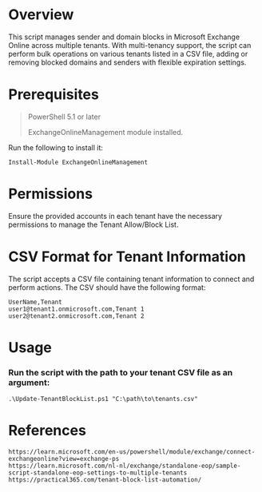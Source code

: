 # Overview
This script manages sender and domain blocks in Microsoft Exchange Online across multiple tenants. With multi-tenancy support, the script can perform bulk operations on various tenants listed in a CSV file, adding or removing blocked domains and senders with flexible expiration settings.

# Prerequisites
> PowerShell 5.1 or later
> 
> ExchangeOnlineManagement module installed.

Run the following to install it:

```
Install-Module ExchangeOnlineManagement
```
# Permissions
Ensure the provided accounts in each tenant have the necessary permissions to manage the Tenant Allow/Block List.

# CSV Format for Tenant Information
The script accepts a CSV file containing tenant information to connect and perform actions. The CSV should have the following format:

```
UserName,Tenant
user1@tenant1.onmicrosoft.com,Tenant 1
user2@tenant2.onmicrosoft.com,Tenant 2
```

# Usage
### Run the script with the path to your tenant CSV file as an argument:


```
.\Update-TenantBlockList.ps1 "C:\path\to\tenants.csv"
```

# References
```
https://learn.microsoft.com/en-us/powershell/module/exchange/connect-exchangeonline?view=exchange-ps
https://learn.microsoft.com/nl-nl/exchange/standalone-eop/sample-script-standalone-eop-settings-to-multiple-tenants
https://practical365.com/tenant-block-list-automation/
```
